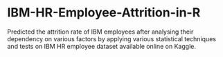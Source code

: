 # IBM-HR-Employee-Attrition-in-R
Predicted the attrition rate of IBM employees after analysing their dependency on various factors by applying various statistical techniques and tests on IBM HR employee dataset available online on Kaggle.
